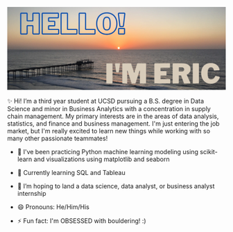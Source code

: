 ![intro img](/Hello!.png)

✨ Hi! I’m a third year student at UCSD pursuing a B.S. degree in Data Science and minor in Business Analytics with a concentration in supply chain management. My primary interests are in the areas of data analysis, statistics, and finance and business management. I'm just entering the job market, but I'm really excited to learn new things while working with so many other passionate teammates!


- 🔭 I've been practicing Python machine learning modeling using scikit-learn and visualizations using matplotlib and seaborn
- 🌱 Currently learning SQL and Tableau
- 👯 I’m hoping to land a data science, data analyst, or business analyst internship

- 😄 Pronouns: He/Him/His
- ⚡ Fun fact: I'm OBSESSED with bouldering! :)

